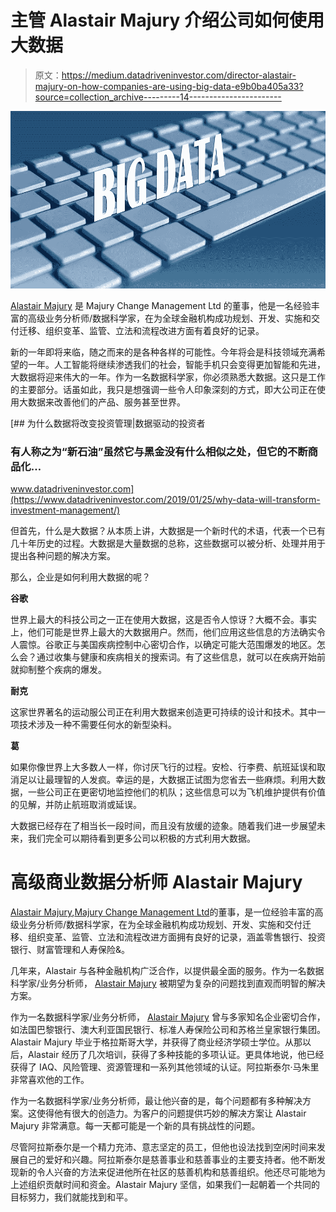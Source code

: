 # 主管 Alastair Majury 介绍公司如何使用大数据

> 原文：<https://medium.datadriveninvestor.com/director-alastair-majury-on-how-companies-are-using-big-data-e9b0ba405a33?source=collection_archive---------14----------------------->

![](img/18cbff027bbd18f3bbb91ce7fb373241.png)

[Alastair Majury](https://www.alastairmajury.com) 是 Majury Change Management Ltd 的董事，他是一名经验丰富的高级业务分析师/数据科学家，在为全球金融机构成功规划、开发、实施和交付迁移、组织变革、监管、立法和流程改进方面有着良好的记录。

新的一年即将来临，随之而来的是各种各样的可能性。今年将会是科技领域充满希望的一年。人工智能将继续渗透我们的社会，智能手机只会变得更加智能和先进，大数据将迎来伟大的一年。作为一名数据科学家，你必须熟悉大数据。这只是工作的主要部分。话虽如此，我只是想强调一些令人印象深刻的方式，即大公司正在使用大数据来改善他们的产品、服务甚至世界。

[](https://www.datadriveninvestor.com/2019/01/25/why-data-will-transform-investment-management/) [## 为什么数据将改变投资管理|数据驱动的投资者

### 有人称之为“新石油”虽然它与黑金没有什么相似之处，但它的不断商品化…

www.datadriveninvestor.com](https://www.datadriveninvestor.com/2019/01/25/why-data-will-transform-investment-management/) 

但首先，什么是大数据？从本质上讲，大数据是一个新时代的术语，代表一个已有几十年历史的过程。大数据是大量数据的总称，这些数据可以被分析、处理并用于提出各种问题的解决方案。

那么，企业是如何利用大数据的呢？

**谷歌**

世界上最大的科技公司之一正在使用大数据，这是否令人惊讶？大概不会。事实上，他们可能是世界上最大的大数据用户。然而，他们应用这些信息的方法确实令人震惊。谷歌正与美国疾病控制中心密切合作，以确定可能大范围爆发的地区。怎么会？通过收集与健康和疾病相关的搜索词。有了这些信息，就可以在疾病开始前就抑制整个疾病的爆发。

**耐克**

这家世界著名的运动服公司正在利用大数据来创造更可持续的设计和技术。其中一项技术涉及一种不需要任何水的新型染料。

**葛**

如果你像世界上大多数人一样，你讨厌飞行的过程。安检、行李费、航班延误和取消足以让最理智的人发疯。幸运的是，大数据正试图为您省去一些麻烦。利用大数据，一些公司正在更密切地监控他们的机队；这些信息可以为飞机维护提供有价值的见解，并防止航班取消或延误。

大数据已经存在了相当长一段时间，而且没有放缓的迹象。随着我们进一步展望未来，我们完全可以期待看到更多公司以积极的方式利用大数据。

# 高级商业数据分析师 Alastair Majury

[Alastair Majury](https://www.alastairmajury.com),[Majury Change Management Ltd](https://www.majurychangemanagement.com)的董事，是一位经验丰富的高级业务分析师/数据科学家，在为全球金融机构成功规划、开发、实施和交付迁移、组织变革、监管、立法和流程改进方面拥有良好的记录，涵盖零售银行、投资银行、财富管理和人寿保险&。

几年来，Alastair 与各种金融机构广泛合作，以提供最全面的服务。作为一名数据科学家/业务分析师， [Alastair Majury](http://www.insidecareers.co.uk/career-advice/senior-business-analyst-barclays-wealth/) 被期望为复杂的问题找到直观而明智的解决方案。

作为一名数据科学家/业务分析师， [Alastair Majury](https://www.majurychangemanagement.com/projects) 曾与多家知名企业密切合作，如法国巴黎银行、澳大利亚国民银行、标准人寿保险公司和苏格兰皇家银行集团。Alastair Majury 毕业于格拉斯哥大学，并获得了商业经济学硕士学位。从那以后，Alastair 经历了几次培训，获得了多种技能的多项认证。更具体地说，他已经获得了 IAQ、风险管理、资源管理和一系列其他领域的认证。阿拉斯泰尔·马朱里非常喜欢他的工作。

作为一名数据科学家/业务分析师，最让他兴奋的是，每个问题都有多种解决方案。这使得他有很大的创造力。为客户的问题提供巧妙的解决方案让 Alastair Majury 非常满意。每一天都可能是一个新的具有挑战性的问题。​

尽管阿拉斯泰尔是一个精力充沛、意志坚定的员工，但他也设法找到空闲时间来发展自己的爱好和兴趣。阿拉斯泰尔是慈善事业和慈善事业的主要支持者。他不断发现新的令人兴奋的方法来促进他所在社区的慈善机构和慈善组织。他还尽可能地为上述组织贡献时间和资金。Alastair Majury 坚信，如果我们一起朝着一个共同的目标努力，我们就能找到和平。